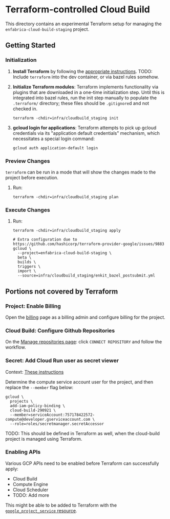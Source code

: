 # Terraform-controlled Cloud Build

This directory contains an experimental Terraform setup for managing the
`enfabrica-cloud-build-staging` project.

## Getting Started

### Initialization

1. **Install Terraform** by following the [appropriate
   instructions](https://www.terraform.io/downloads). TODO: Include `terraform`
   into the dev container, or via bazel rules somehow.

1. **Initialize Terraform modules**: Terraform implements functionality via
   plugins that are downloaded in a one-time initialization step. Until this is
   integrated into bazel rules, run the init step manually to populate the
   `.terraform/` directory; these files should be `.gitignore`d and not checked
   in.

   ```
   terraform -chdir=infra/cloudbuild_staging init
   ```

1. **gcloud login for applications**: Terraform attempts to pick up gcloud
   credentials via its "application default credentials" mechanism, which
   necessitates a special login command:

   ```
   gcloud auth application-default login
   ```

### Preview Changes

`terraform` can be run in a mode that will show the changes made to the project
before execution.

1. Run:

   ```
   terraform -chdir=infra/cloudbuild_staging plan
   ```

### Execute Changes

1. Run:

   ```
   terraform -chdir=infra/cloudbuild_staging apply

   # Extra configuration due to https://github.com/hashicorp/terraform-provider-google/issues/9883
   gcloud \
     --project=enfabrica-cloud-build-staging \
     beta \
     builds \
     triggers \
     import \
     --source=infra/cloudbuild_staging/enkit_bazel_postsubmit.yml
   ```

## Portions not covered by Terraform

### Project: Enable Billing

Open the
[billing](https://console.cloud.google.com/billing/linkedaccount?project=enfabrica-cloud-build-staging)
page as a billing admin and configure billing for the project.

### Cloud Build: Configure Github Repositories

On the [Manage repositories
page](https://console.cloud.google.com/cloud-build/repos?project=cloud-build-290921):
click `CONNECT REPOSITORY` and follow the workflow.

### Secret: Add Cloud Run user as secret viewer

Context: [These instructions](https://cloud.google.com/build/docs/configuring-notifications/configure-smtp#configuring_email_notifications)

Determine the compute service account user for the project, and then replace the
`--member` flag below:

```
gcloud \
  projects \
  add-iam-policy-binding \
  cloud-build-290921 \
  --member=serviceAccount:757178422572-compute@developer.gserviceaccount.com \
  --role=roles/secretmanager.secretAccessor
```

TODO: This should be defined in Terraform as well, when the cloud-build project
is managed using Terraform.

### Enabling APIs

Various GCP APIs need to be enabled before Terraform can successfully apply:

* Cloud Build
* Compute Engine
* Cloud Scheduler
* TODO: Add more

This might be able to be added to Terraform with the [`google_project_service`
resource](https://registry.terraform.io/providers/hashicorp/google/latest/docs/resources/google_project_service).